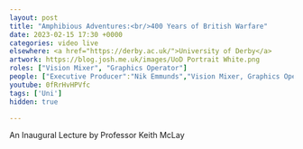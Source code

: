 ```yaml
---
layout: post
title: "Amphibious Adventures:<br/>400 Years of British Warfare"
date: 2023-02-15 17:30 +0000
categories: video live
elsewhere: <a href="https://derby.ac.uk/">University of Derby</a>
artwork: https://blog.josh.me.uk/images/UoD Portrait White.png
roles: ["Vision Mixer", "Graphics Operator"]
people: ["Executive Producer":"Nik Emmunds","Vision Mixer, Graphics Operator":"Josh Brunning",'Sound Engineer':'Haydon Brewis',"Camera Operator":"Lux Nova Phoenix"]
youtube: 0fRrHvHPVfc
tags: ['Uni']
hidden: true

---
```


An Inaugural Lecture by Professor Keith McLay
